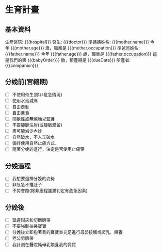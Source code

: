 # 生育計畫

## 基本資料

生產醫院: {{{hospital}}}
醫生: {{{doctor}}}
準媽媽姓名: {{{mother.name}}}
    今年 {{{mother.age}}} 歲，職業是 {{{mother.occupation}}}
準爸爸姓名: {{{father.name}}}
    今年 {{{father.age}}} 歲，職業是 {{{father.occupation}}}
這是我們的第 {{{babyOrder}}} 胎，預產期是 {{{dueDate}}}
陪產者: {{{companion}}}

## 分娩前(宮縮期)

* [ ] 不使用催生(除非危急情況)
* [ ] 使用水池減痛
* [ ] 自由走動
* [ ] 自由進食
* [ ] 間歇性或無線胎兒監護
* [ ] 不要靜脈注射(或靜脈滯留)
* [ ] 盡可能減少內診
* [ ] 自然破水，不人工破水
* [ ] 偏好使用自然止痛方式.
* [ ] 隨著分娩的進行，決定是否使用止痛藥

## 分娩過程

* [ ] 我想要選擇分娩的姿勢
* [ ] 非危急不推肚子
* [ ] 不剪會陰(除非產程遲滯判定有危急因素)

## 分娩後

* [ ] 延遲鉗夾和切斷臍帶
* [ ] 不要強制拍哭寶寶
* [ ] 分娩後立即抱著我的寶寶並充足進行母嬰接觸或爬乳、餵養
* [ ] 老公剪臍帶
* [ ] 我計劃在醫院純母乳餵養我的寶寶
